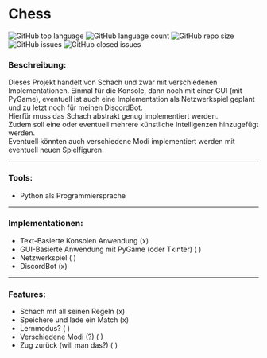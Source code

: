 # Chess
![GitHub top language](https://img.shields.io/github/languages/top/xXAI-botXx/Chess?color=darkgreen&style=for-the-badge)
![GitHub language count](https://img.shields.io/github/languages/count/xXAI-botXx/Chess?style=for-the-badge)
![GitHub repo size](https://img.shields.io/github/repo-size/xXAI-botXx/Chess?color=%23fcba03&style=for-the-badge)
![GitHub issues](https://img.shields.io/github/issues-raw/xXAI-botXx/Chess?color=orange&style=for-the-badge)
![GitHub closed issues](https://img.shields.io/github/issues-closed/xXAI-botXx/Chess?color=green&style=for-the-badge)
### Beschreibung:
Dieses Projekt handelt von Schach und zwar mit verschiedenen Implementationen. Einmal für die Konsole, dann noch mit einer GUI (mit PyGame), 
eventuell ist auch eine Implementation als Netzwerkspiel geplant und zu letzt noch für meinen DiscordBot. <br>
Hierfür muss das Schach abstrakt genug implementiert werden.<br>
Zudem soll eine oder eventuell mehrere künstliche Intelligenzen hinzugefügt werden.<br>
Eventuell könnten auch verschiedene Modi implementiert werden mit eventuell neuen Spielfiguren.

___
### Tools:
- Python als Programmiersprache <br>

___
### Implementationen:
- Text-Basierte Konsolen Anwendung (x)
- GUI-Basierte Anwendung mit PyGame (oder Tkinter) ( )
- Netzwerkspiel ( )
- DiscordBot (x)

___
### Features:
- Schach mit all seinen Regeln (x)
- Speichere und lade ein Match (x)
- Lernmodus? ( )
- Verschiedene Modi (?) ( )
- Zug zurück (will man das?) ( )
